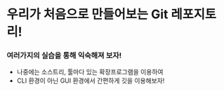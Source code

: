 # 우리가 처음으로 만들어보는 Git 레포지토리!
### 여러가지의 실습을 통해 익숙해져 보자!

- 나중에는 소스트리, 툴마다 있는 확장프로그램을 이용하여
- CLI 환경이 아닌 GUI 환경에서 간편하게 깃을 이용해보자!
